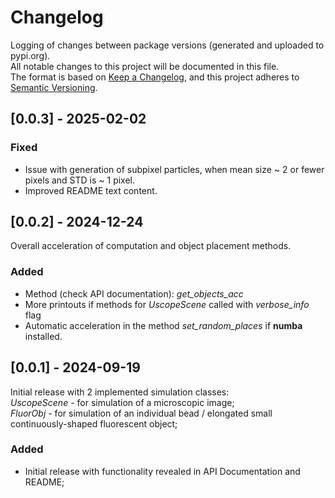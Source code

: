 # Changelog
Logging of changes between package versions (generated and uploaded to pypi.org).     
All notable changes to this project will be documented in this file.       
The format is based on [Keep a Changelog](https://keepachangelog.com/en/1.0.0/),
and this project adheres to [Semantic Versioning](https://semver.org/spec/v2.0.0.html).    

## [0.0.3] - 2025-02-02
### Fixed
- Issue with generation of subpixel particles, when mean size ~ 2 or fewer pixels and STD is ~ 1 pixel.
- Improved README text content.

## [0.0.2] - 2024-12-24     
Overall acceleration of computation and object placement methods.
### Added
- Method (check API documentation): *get_objects_acc*
- More printouts if methods for *UscopeScene* called with *verbose_info* flag
- Automatic acceleration in the method *set_random_places* if **numba** installed.

## [0.0.1] - 2024-09-19
Initial release with 2 implemented simulation classes:    
*UscopeScene* - for simulation of a microscopic image;      
*FluorObj* - for  simulation of an individual bead / elongated small continuously-shaped fluorescent object;
### Added
- Initial release with functionality revealed in API Documentation and README;
